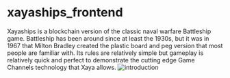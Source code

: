 # xayaships_frontend

Xayaships
 is a blockchain version of the classic naval warfare Battleship game. 
Battleship has been around since at least the 1930s, but it was in 1967 
that Milton Bradley created the plastic board and peg version that most 
people are familiar with. Its rules are relatively simple but gameplay 
is relatively quick and perfect to demonstrate the cutting edge Game 
Channels technology that Xaya allows.
![introduction](https://i.ytimg.com/vi/y-qB5uMALJc/maxresdefault.jpg)
